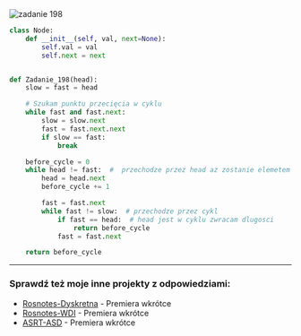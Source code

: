 <picture>
  <source srcset="../../srt/zbior_zadan/198.png" media="(prefers-color-scheme: light)">
  <source srcset="../../srt/zbior_zadan/black_198.png" media="(prefers-color-scheme: dark)">
  <img src="../../srt/zbior_zadan/black_198.png" alt="zadanie 198">
</picture>

```python
class Node:
    def __init__(self, val, next=None):
        self.val = val
        self.next = next


def Zadanie_198(head):
    slow = fast = head

    # Szukam punktu przecięcia w cyklu
    while fast and fast.next:
        slow = slow.next
        fast = fast.next.next
        if slow == fast:
            break

    before_cycle = 0
    while head != fast:  #  przechodze przez head az zostanie elemetem cyklu
        head = head.next
        before_cycle += 1

        fast = fast.next
        while fast != slow:  # przechodze przez cykl
            if fast == head:  # head jest w cyklu zwracam dlugosci
                return before_cycle
            fast = fast.next

    return before_cycle
```

---
### Sprawdź też moje inne projekty z odpowiedziami:
- [Rosnotes-Dyskretna](https://github.com/kamilGie/Rosnotes-Dyskretna) - Premiera wkrótce
- [Rosnotes-WDI](https://github.com/kamilGie/Rosnotes-WDI) - Premiera wkrótce
- [ASRT-ASD](https://github.com/kamilGie/Rosnotes-Dyskretna) - Premiera wkrótce

